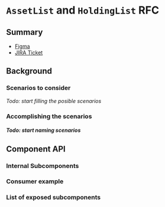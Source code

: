 # `AssetList` and `HoldingList` RFC

## Summary

- [Figma]()
- [JIRA Ticket]()

## Background

### Scenarios to consider

_Todo: start filling the posible scenarios_

### Accomplishing the scenarios

#### _Todo: start naming scenarios_

## Component API

### Internal Subcomponents

### Consumer example

### List of exposed subcomponents
